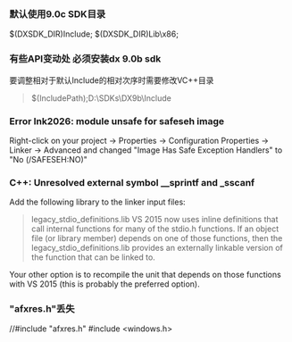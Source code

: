### 默认使用9.0c SDK目录
$(DXSDK_DIR)Include;
$(DXSDK_DIR)Lib\x86;

### 有些API变动处 必须安装dx 9.0b sdk
要调整相对于默认Include的相对次序时需要修改VC++目录
> $(IncludePath);D:\SDKs\DX9b\Include

### Error lnk2026: module unsafe for safeseh image
Right-click on your project -> Properties -> 
Configuration Properties -> Linker ->
Advanced and changed "Image Has Safe Exception Handlers" to "No (/SAFESEH:NO)"


### C++: Unresolved external symbol __sprintf and _sscanf
Add the following library to the linker input files:

> legacy_stdio_definitions.lib
VS 2015 now uses inline definitions that call internal functions for many of the stdio.h functions. If an object file (or library member) depends on one of those functions, then the legacy_stdio_definitions.lib provides an externally linkable version of the function that can be linked to.

Your other option is to recompile the unit that depends on those functions with VS 2015 (this is probably the preferred option).

### "afxres.h"丢失
//#include "afxres.h"
#include <windows.h>